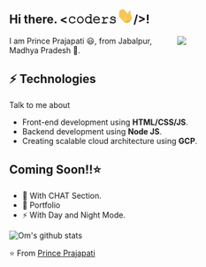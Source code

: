<h2> Hi there. <𝚌𝚘𝚍𝚎𝚛𝚜<img src="https://raw.githubusercontent.com/ABSphreak/ABSphreak/master/gifs/Hi.gif" width="30px">/>! </h2>

<img align='right' src='https://user-images.githubusercontent.com/5713670/87202985-820dcb80-c2b6-11ea-9f56-7ec461c497c3.gif' width='200"'>

I am Prince Prajapati 😃, from Jabalpur, Madhya Pradesh 🏫.


## ⚡ Technologies
Talk to me about
- Front-end development using **HTML/CSS/JS**.
- Backend development using **Node JS**.
- Creating scalable cloud architecture using **GCP**.

## Coming Soon!!⭐️
- 💬 With CHAT Section.
- 🎯 Portfolio
- ⚡ With Day and Night Mode.

![Om's github stats](https://github-readme-stats.vercel.app/api?username=OmShrivastava19&hide=["issues"]&show_icons=true)

⭐️ From [Prince Prajapati](https://github.com/OmShrivastava19)
